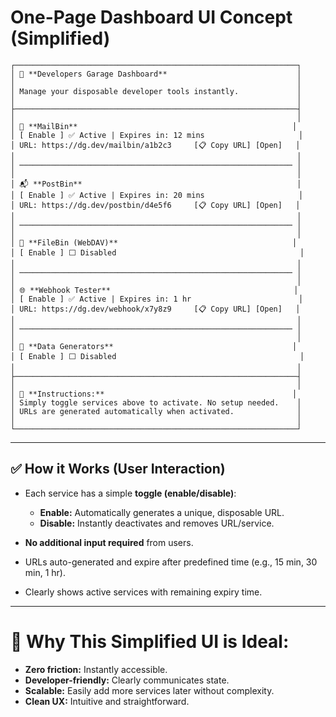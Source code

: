 # **One-Page Dashboard UI Concept (Simplified)**

```
┌───────────────────────────────────────────────────────────────┐
│ 🚗 **Developers Garage Dashboard**                             │
│                                                               │
│ Manage your disposable developer tools instantly.             │
│                                                               │
├───────────────────────────────────────────────────────────────┤
│                                                               │
│ 📧 **MailBin**                                                │
│ [ Enable ] ✅ Active | Expires in: 12 mins                     │
│ URL: https://dg.dev/mailbin/a1b2c3     [📋 Copy URL] [Open]   │
│                                                               │
│ ───────────────────────────────────────────────────────────── │
│                                                               │
│ 📬 **PostBin**                                                │
│ [ Enable ] ✅ Active | Expires in: 20 mins                     │
│ URL: https://dg.dev/postbin/d4e5f6     [📋 Copy URL] [Open]   │
│                                                               │
│ ───────────────────────────────────────────────────────────── │
│                                                               │
│ 📂 **FileBin (WebDAV)**                                       │
│ [ Enable ] ⬜ Disabled                                         │
│                                                               │
│ ───────────────────────────────────────────────────────────── │
│                                                               │
│ 🌐 **Webhook Tester**                                         │
│ [ Enable ] ✅ Active | Expires in: 1 hr                        │
│ URL: https://dg.dev/webhook/x7y8z9     [📋 Copy URL] [Open]   │
│                                                               │
│ ───────────────────────────────────────────────────────────── │
│                                                               │
│ 🧾 **Data Generators**                                        │
│ [ Enable ] ⬜ Disabled                                         │
│                                                               │
├───────────────────────────────────────────────────────────────┤
│                                                               │
│ 📌 **Instructions:**                                          │
│ Simply toggle services above to activate. No setup needed.    │
│ URLs are generated automatically when activated.              │
│                                                               │
└───────────────────────────────────────────────────────────────┘
```

---

## ✅ **How it Works (User Interaction)**

* Each service has a simple **toggle (enable/disable)**:

  * **Enable:** Automatically generates a unique, disposable URL.
  * **Disable:** Instantly deactivates and removes URL/service.

* **No additional input required** from users.

* URLs auto-generated and expire after predefined time (e.g., 15 min, 30 min, 1 hr).

* Clearly shows active services with remaining expiry time.

---

# 🚀 **Why This Simplified UI is Ideal:**

* **Zero friction:** Instantly accessible.
* **Developer-friendly:** Clearly communicates state.
* **Scalable:** Easily add more services later without complexity.
* **Clean UX:** Intuitive and straightforward.
